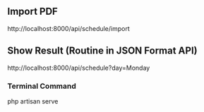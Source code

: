 ## Import PDF
http://localhost:8000/api/schedule/import

## Show Result (Routine in JSON Format API)
http://localhost:8000/api/schedule?day=Monday

### Terminal Command 
php artisan serve
